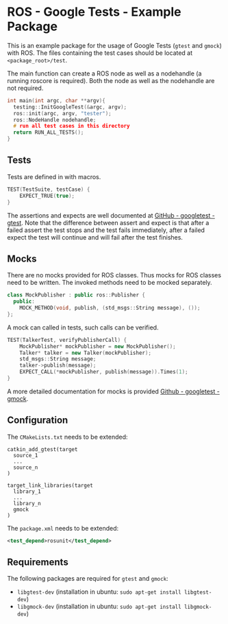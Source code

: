 # ROS - Google Tests - Example Package

This is an example package for the usage of Google Tests (`gtest` and `gmock`) with ROS.
The files containing the test cases should be located at `<package_root>/test`.

The main function can create a ROS node as well as a nodehandle (a running roscore is required).
Both the node as well as the nodehandle are not required.

``` c++
int main(int argc, char **argv){
  testing::InitGoogleTest(&argc, argv);
  ros::init(argc, argv, "tester");
  ros::NodeHandle nodehandle;
  # run all test cases in this directory
  return RUN_ALL_TESTS();
}
```

## Tests
Tests are defined in with macros.
``` c++
TEST(TestSuite, testCase) {
    EXPECT_TRUE(true);
}
```
The assertions and expects are well documented at [GitHub - googletest - gtest](https://github.com/google/googletest/blob/master/docs/primer.md).
Note that the difference between assert and expect is that after a failed assert the test stops and the test fails immediately, after a failed expect the test will continue and will fail after the test finishes.

## Mocks
There are no mocks provided for ROS classes.
Thus mocks for ROS classes need to be written.
The invoked methods need to be mocked separately.
``` c++
class MockPublisher : public ros::Publisher {
  public:
    MOCK_METHOD(void, publish, (std_msgs::String message), ());
};
```
A mock can called in tests, such calls can be verified.
``` c++
TEST(TalkerTest, verifyPublisherCall) {
    MockPublisher* mockPublisher = new MockPublisher();
    Talker* talker = new Talker(mockPublisher);
    std_msgs::String message;
    talker->publish(message);
    EXPECT_CALL(*mockPublisher, publish(message)).Times(1);
}
```
A more detailed documentation for mocks is provided [Github - googletest - gmock](https://github.com/google/googletest/blob/master/googlemock/README.md).

## Configuration
The `CMakeLists.txt` needs to be extended:
```
catkin_add_gtest(target
  source_1
  ...
  source_n
)

target_link_libraries(target
  library_1
  ...
  library_n
  gmock
)
```

The `package.xml` needs to be extended:
``` xml
<test_depend>rosunit</test_depend>
```
## Requirements
The following packages are required for `gtest` and `gmock`:
- `libgtest-dev` (installation in ubuntu: `sudo apt-get install libgtest-dev`)
- `libgmock-dev` (installation in ubuntu: `sudo apt-get install libgmock-dev`)